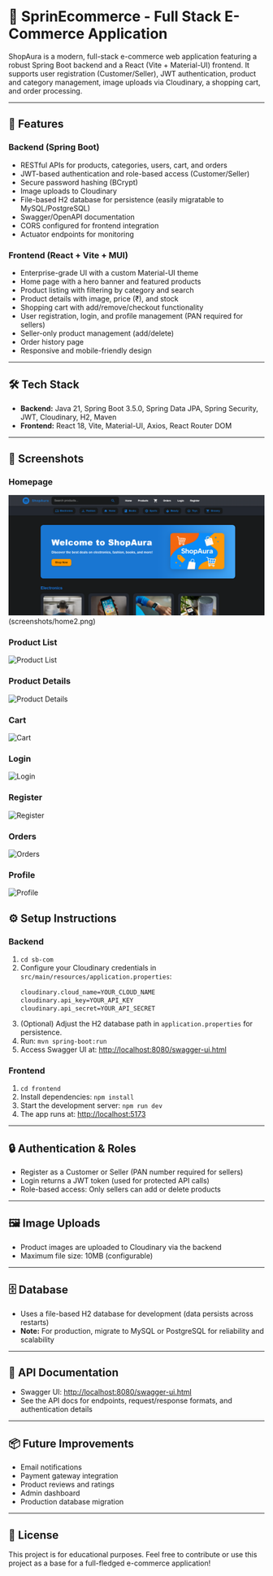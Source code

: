 # 🛒 SprinEcommerce - Full Stack E-Commerce Application

ShopAura is a modern, full-stack e-commerce web application featuring a robust Spring Boot backend and a React (Vite + Material-UI) frontend. It supports user registration (Customer/Seller), JWT authentication, product and category management, image uploads via Cloudinary, a shopping cart, and order processing.

---

## 🚀 Features

### Backend (Spring Boot)
- RESTful APIs for products, categories, users, cart, and orders
- JWT-based authentication and role-based access (Customer/Seller)
- Secure password hashing (BCrypt)
- Image uploads to Cloudinary
- File-based H2 database for persistence (easily migratable to MySQL/PostgreSQL)
- Swagger/OpenAPI documentation
- CORS configured for frontend integration
- Actuator endpoints for monitoring

### Frontend (React + Vite + MUI)
- Enterprise-grade UI with a custom Material-UI theme
- Home page with a hero banner and featured products
- Product listing with filtering by category and search
- Product details with image, price (₹), and stock
- Shopping cart with add/remove/checkout functionality
- User registration, login, and profile management (PAN required for sellers)
- Seller-only product management (add/delete)
- Order history page
- Responsive and mobile-friendly design

---

## 🛠️ Tech Stack
- **Backend:** Java 21, Spring Boot 3.5.0, Spring Data JPA, Spring Security, JWT, Cloudinary, H2, Maven
- **Frontend:** React 18, Vite, Material-UI, Axios, React Router DOM

---


## 📸 Screenshots

### Homepage
![Homepage](screenshots/home.png)(screenshots/home2.png)


### Product List
![Product List](/products.png)

### Product Details
![Product Details](/product-details.png)

### Cart
![Cart](/cart.png)

### Login
![Login](/login.png)

### Register
![Register](/register.png)

### Orders
![Orders](/orders.png)

### Profile
![Profile](/profile.png)


## ⚙️ Setup Instructions

### Backend
1. `cd sb-com`
2. Configure your Cloudinary credentials in `src/main/resources/application.properties`:
   ```properties
   cloudinary.cloud_name=YOUR_CLOUD_NAME
   cloudinary.api_key=YOUR_API_KEY
   cloudinary.api_secret=YOUR_API_SECRET
   ```
3. (Optional) Adjust the H2 database path in `application.properties` for persistence.
4. Run: `mvn spring-boot:run`
5. Access Swagger UI at: [http://localhost:8080/swagger-ui.html](http://localhost:8080/swagger-ui.html)

### Frontend
1. `cd frontend`
2. Install dependencies: `npm install`
3. Start the development server: `npm run dev`
4. The app runs at: [http://localhost:5173](http://localhost:5173)

---

## 🔒 Authentication & Roles
- Register as a Customer or Seller (PAN number required for sellers)
- Login returns a JWT token (used for protected API calls)
- Role-based access: Only sellers can add or delete products

---

## 🖼️ Image Uploads
- Product images are uploaded to Cloudinary via the backend
- Maximum file size: 10MB (configurable)

---

## 🗄️ Database
- Uses a file-based H2 database for development (data persists across restarts)
- **Note:** For production, migrate to MySQL or PostgreSQL for reliability and scalability

---

## 📜 API Documentation
- Swagger UI: [http://localhost:8080/swagger-ui.html](http://localhost:8080/swagger-ui.html)
- See the API docs for endpoints, request/response formats, and authentication details

---

## 📦 Future Improvements
- Email notifications
- Payment gateway integration
- Product reviews and ratings
- Admin dashboard
- Production database migration

---

## 📄 License
This project is for educational purposes. Feel free to contribute or use this project as a base for a full-fledged e-commerce application!